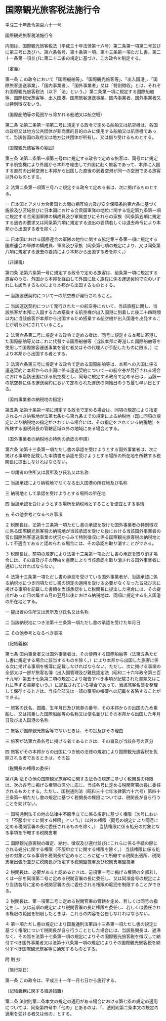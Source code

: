 # 国際観光旅客税法施行令

平成三十年政令第百六十一号

国際観光旅客税法施行令

内閣は、国際観光旅客税法（平成三十年法律第十六号）第二条第一項第二号並びに第三号ロ及びハ、第六条各号、第十条第一項、第十三条第一項ただし書、第二十一条第一項並びに第二十二条の規定に基づき、この政令を制定する。

（定義）

第一条 この政令において「国際船舶等」、「国際観光旅客等」、「出入国港」、「国際旅客運送事業」、「国内事業者」、「国外事業者」又は「特別徴収」とは、それぞれ国際観光旅客税法（以下「法」という。）第二条第一項に規定する国際船舶等、国際観光旅客等、出入国港、国際旅客運送事業、国内事業者、国外事業者又は特別徴収をいう。

（国際船舶等の範囲から除かれる船舶又は航空機）

第二条 法第二条第一項第二号に規定する政令で定める船舶又は航空機は、各国の政府又は地方公共団体が非商業的目的のみに使用する船舶又は航空機であって、当該各国の政府又は地方公共団体が所有し、又は借り受けるものとする。

（国際観光旅客等の範囲）

第三条 法第二条第一項第三号ロに規定する政令で定める旅客は、同号ロに規定する航空機により外国から本邦を経由して外国に赴く旅客であって、本邦に入国する直前の出発空港と本邦から出国した直後の到着空港が同一の空港である旅客以外のものとする。

２ 法第二条第一項第三号ハに規定する政令で定める者は、次に掲げるものとする。

一 日本国とアメリカ合衆国との間の相互協力及び安全保障条約第六条に基づく施設及び区域並びに日本国における合衆国軍隊の地位に関する協定第九条第一項に規定する合衆国軍隊の構成員及び軍属並びにそれらの家族（同条第五項に規定する退去の要求又は同条第六項に規定する送出の要請若しくは退去命令により本邦から出国する者を除く。）

二 日本国における国際連合の軍隊の地位に関する協定第三条第一項に規定する国際連合の軍隊の構成員、軍属及び家族（同条第七項の規定により、又は同条第八項に規定する退去の要請により本邦から出国する者を除く。）

（非課税）

第四条 法第六条第一号に規定する政令で定める旅客は、前条第一項に規定する旅客のうち、外国から本邦を経由して外国に赴く旅程に係る運送契約で次のいずれにも該当するものにより本邦から出国するものとする。

一 当該運送契約について一の航空券が発行されること。

二 当該運送契約について発行された一の航空券において、当該旅程に関し、当該旅客が本邦に入国するため搭乗する航空機が出入国港に到着した後二十四時間以内に当該旅客が本邦から出国するため搭乗する航空機が出入国港を出発することが明らかにされていること。

２ 法第六条第二号に規定する政令で定める者は、同号に規定する本邦に寄港した国際船舶等又はこれに代替する国際船舶等（当該本邦に寄港した国際船舶等を使用して国際旅客運送事業を営む者又はその代理人が手配したものに限る。）により本邦から出国する者とする。

３ 法第六条第三号に規定する政令で定める国際船舶等は、本邦への入国に係る運送契約と本邦からの出国に係る運送契約について一の航空券が発行される場合における当該出国に係る航空機とし、同号に規定する政令で定める日は、当該一の航空券に係る運送契約において定められた運送の開始日のうち最も早い日とする。

（国内事業者の納税地の指定）

第五条 法第十条第一項に規定する政令で定める場合は、同項の規定により指定されるべき納税地が法第七条から第九条までの規定による納税地（既に同項の規定により納税地の指定がされている場合には、その指定をされている納税地）を所轄する国税局長の管轄区域以外の地域にある場合とする。

（国外事業者の納税地の特例の承認の申請）

第六条 法第十三条第一項ただし書の承認を受けようとする国外事業者は、次に掲げる事項を記載した申請書を承認を受けようとする場所の所在地を所轄する税関長に提出しなければならない。

一 申請者の住所又は居所及び氏名又は名称

二 当該承認により納税地でなくなる出入国港の所在地及び名称

三 納税地として承認を受けようとする場所の所在地

四 当該承認を受けようとする場所を納税地とすることを便宜とする事情

五 その他参考となるべき事項

２ 税関長は、法第十三条第一項ただし書の承認を受けた国外事業者の特別徴収に係る国際観光旅客税の納税地が当該承認を受けた後における当該国外事業者の営む国際旅客運送事業の状況からみて特別徴収に係る国際観光旅客税の納税地として不適当であると認められる場合には、その承認を取り消すことができる。

３ 税関長は、前項の規定により法第十三条第一項ただし書の承認を取り消す場合には、その旨及びその理由を書面により当該承認を取り消される国外事業者に通知しなければならない。

４ 法第十三条第一項ただし書の承認を受けている国外事業者が、当該承認に係る納税地につき同項ただし書の規定の適用を受ける必要がなくなった旨及び次に掲げる事項を記載した書類を当該承認をした税関長に提出した場合には、その提出があった日の属する月の翌月以後における納税地は、同項に規定する出入国港の所在地とする。

一 提出者の住所又は居所及び氏名又は名称

二 当該納税地につき法第十三条第一項ただし書の承認を受けた年月日

三 その他参考となるべき事項

（記帳義務）

第七条 国内事業者又は国外事業者は、その使用する国際船舶等（法第五条ただし書に規定する場合に該当するものを除く。）により本邦から出国した旅客に係る次に掲げる事項を帳簿に記載しなければならない。ただし、次に掲げる事項の全部又は一部が旅客名簿（出入国管理及び難民認定法（昭和二十六年政令第三百十九号）第五十七条第二項の規定により報告すべき事項が記載された書類又はこれに準ずる書類をいう。）に記載されている場合であって、当該旅客名簿を整理して保存するときは、当該全部又は一部の事項の帳簿への記載を省略することができる。

一 旅客の氏名、国籍、生年月日及び旅券の番号、その本邦からの出国のため乗船し、又は搭乗した国際船舶等の名称又は便名並びにその本邦から出国した年月日及び出入国港の名称

二 旅客が国際観光旅客等でないときは、その旨及びその理由

三 旅客が法第六条各号に掲げる者であるときは、その旨及び当該各号の区分

四 旅客がその本邦からの出国につき他の法律の規定により国際観光旅客税を免除される者であるときは、その旨

（税関長の権限の委任）

第八条 法その他の国際観光旅客税に関する法令の規定に基づく税関長の権限は、次の各号に掲げる権限の区分に応じ、当該各号に定める税関官署の長に委任されるものとする。ただし、国税通則法（昭和三十七年法律第六十六号）第四十三条第一項ただし書の規定に基づく税関長の権限については、税関長が自ら行うことを妨げない。

一 国税通則法その他の法律中不服申立てに係る規定に基づく権限（次号において「不服申立てに関する権限」という。）以外の権限（同号の規定により同号に定める税関官署の長に委任されるものを除く。） 当該権限に係る処分の対象となる事項を所轄する税関支署

二 国際観光旅客税の確定、納付、徴収及び還付並びにこれらに係る手続の際にされる処分に関する権限（不服申立てに関する権限を除く。） 当該権限に係る処分の対象となる事項を税関長が定めるところに従って所轄する税関出張所、税関支署出張所並びに税関長が指定する税関監視署及び税関支署監視署

２ 税関長は、必要があると認めるときは、前項第一号に掲げる権限の全部若しくは一部を同項第二号に定める税関官署の長に委任し、又は同項各号の規定により当該各号に定める税関官署の長に委任される権限の範囲を制限することができる。

３ 税関長は、第一項第二号に定める税関官署の管轄を定め、若しくは同号の指定をし、又は前項の規定により税関官署の長に権限を委任し、若しくは委任される権限の範囲を制限したときは、これらの内容を公告しなければならない。

４ 第一項ただし書の規定により国税通則法第四十三条第一項ただし書の規定に基づく権限について税関長が自ら行うこととした場合には、当該税関長は、遅滞なく、その旨を法第十七条第一項の規定によりその国際観光旅客税を徴収して納付すべき国外事業者又は法第十八条第一項の規定によりその国際観光旅客税を納付すべき国際観光旅客等に通知するものとする。

附 則 抄

（施行期日）

第一条 この政令は、平成三十一年一月七日から施行する。

（記帳義務に関する経過措置）

第二条 法附則第二条本文の規定の適用がある場合における第七条の規定の適用については、同条第四号中「他の」とあるのは、「、法附則第二条本文の規定の適用を受ける者又は他の」とする。
